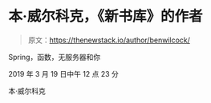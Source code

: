 # 本·威尔科克，《新书库》的作者

> 原文：<https://thenewstack.io/author/benwilcock/>

Spring，函数，无服务器和你

2019 年 3 月 19 日中午 12 点 23 分

本·威尔科克